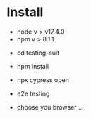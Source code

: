 # Install

* node v > v17.4.0
* npm v > 8.1.1

- cd testing-suit

- npm install

- npx cypress open

- e2e testing

- choose you browser ...